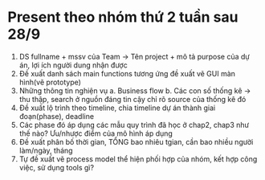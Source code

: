 # Present theo nhóm thứ 2 tuần sau 28/9

1.	DS fullname + mssv của Team -> Tên project + mô tả purpose của dự án, lợi ích người dung nhận được
2.	Đề xuất danh sách main functions tương ứng đề xuất vẽ GUI màn hình(vẽ prototype)
3.	Những thông tin nghiện vụ
a.	Business flow
b.	Các con số thống kê -> thu thập, search ở nguồn đáng tin cậy chỉ rõ source của thống kê đó
4.	Đề xuất lộ trình theo timeline, chia timeline dự án thành giai đoạn(phase), deadline
5.	Các phase đó áp dụng các mẫu quy trình đã học ở chap2, chap3 như thế nào? Ưu/nhược điểm của mô hình áp dụng
6.	Đề xuất phân bố thời gian, TỔNG bao nhiêu tgian, cần bao nhiều người làm/ngày, tháng
7.	Tự đề xuất vẽ process model thể hiện phối hợp của nhóm, kết hợp công việc, sử dụng tools gì?

